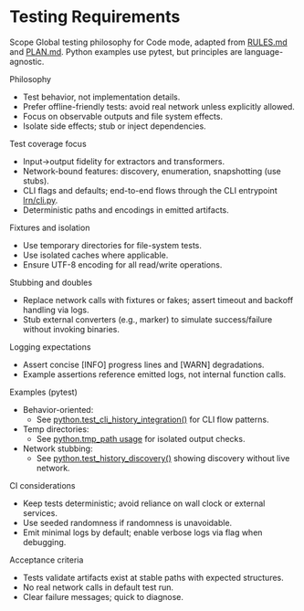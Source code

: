 # Testing Requirements

Scope
Global testing philosophy for Code mode, adapted from [RULES.md](RULES.md) and [PLAN.md](PLAN.md). Python examples use pytest, but principles are language-agnostic.

Philosophy
- Test behavior, not implementation details.
- Prefer offline-friendly tests: avoid real network unless explicitly allowed.
- Focus on observable outputs and file system effects.
- Isolate side effects; stub or inject dependencies.

Test coverage focus
- Input→output fidelity for extractors and transformers.
- Network-bound features: discovery, enumeration, snapshotting (use stubs).
- CLI flags and defaults; end-to-end flows through the CLI entrypoint [lrn/cli.py](lrn/cli.py).
- Deterministic paths and encodings in emitted artifacts.

Fixtures and isolation
- Use temporary directories for file-system tests.
- Use isolated caches where applicable.
- Ensure UTF-8 encoding for all read/write operations.

Stubbing and doubles
- Replace network calls with fixtures or fakes; assert timeout and backoff handling via logs.
- Stub external converters (e.g., marker) to simulate success/failure without invoking binaries.

Logging expectations
- Assert concise [INFO] progress lines and [WARN] degradations.
- Example assertions reference emitted logs, not internal function calls.

Examples (pytest)
- Behavior-oriented:
  - See [python.test_cli_history_integration()](tests/test_cli_history_integration.py:1) for CLI flow patterns.
- Temp directories:
  - See [python.tmp_path usage](tests/test_extract_basic.py:1) for isolated output checks.
- Network stubbing:
  - See [python.test_history_discovery()](tests/test_history_discovery.py:1) showing discovery without live network.

CI considerations
- Keep tests deterministic; avoid reliance on wall clock or external services.
- Use seeded randomness if randomness is unavoidable.
- Emit minimal logs by default; enable verbose logs via flag when debugging.

Acceptance criteria
- Tests validate artifacts exist at stable paths with expected structures.
- No real network calls in default test run.
- Clear failure messages; quick to diagnose.